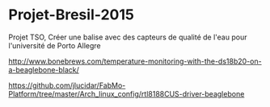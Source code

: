 Projet-Bresil-2015
==================

Projet TSO, Créer une balise avec des capteurs de qualité de l'eau pour l'université de Porto Allegre

http://www.bonebrews.com/temperature-monitoring-with-the-ds18b20-on-a-beaglebone-black/

https://github.com/jlucidar/FabMo-Platform/tree/master/Arch_linux_config/rtl8188CUS-driver-beaglebone
